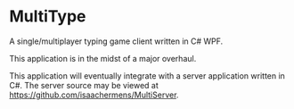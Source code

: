 MultiType
=========

A single/multiplayer typing game client written in C# WPF.

This application is in the midst of a major overhaul.

This application will eventually integrate with a server application written in C#. The server source may be viewed at https://github.com/isaachermens/MultiServer.